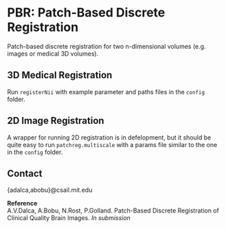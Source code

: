 # PBR: Patch-Based Discrete Registration 
Patch-based discrete registration for two n-dimensional volumes (e.g. images or medical 3D volumes).

## 3D Medical Registration
Run `registerNii` with example parameter and paths files in the `config` folder.

## 2D Image Registration
A wrapper for running 2D registration is in defelopment, but it should be quite easy to run `patchreg.multiscale` with a params file similar to the one in the `config` folder.

## Contact
{adalca,abobu}@csail.mit.edu  

**Reference**  
A.V.Dalca, A.Bobu, N.Rost, P.Golland. Patch-Based Discrete Registration of Clinical Quality Brain Images. *In submission*